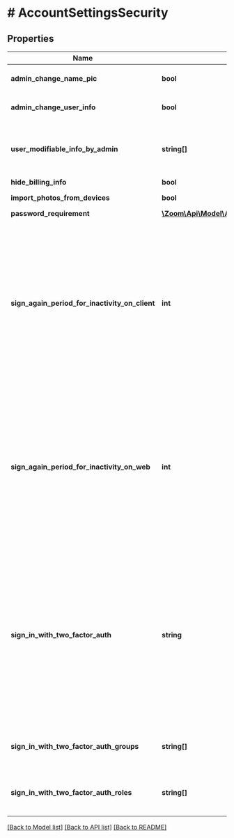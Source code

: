 # # AccountSettingsSecurity

## Properties

Name | Type | Description | Notes
------------ | ------------- | ------------- | -------------
**admin_change_name_pic** | **bool** | Whether to only allow account administrators to change a user&#39;s picture. | [optional]
**admin_change_user_info** | **bool** | Whether to only allow account administrators to change a user&#39;s information. | [optional]
**user_modifiable_info_by_admin** | **string[]** | If the &#x60;admin_change_user_info&#x60; value is &#x60;true&#x60;, the list of the types of user information that only the account administrators can modify:  * &#x60;name&#x60;  * &#x60;profile_picture&#x60;  * &#x60;sign_in_email&#x60;  * &#x60;host_key&#x60; | [optional]
**hide_billing_info** | **bool** | Hide billing information. | [optional]
**import_photos_from_devices** | **bool** | Allow users to import photos from a photo library on a  device. | [optional]
**password_requirement** | [**\Zoom\Api\Model\AccountSettingsSecurityPasswordRequirement**](AccountSettingsSecurityPasswordRequirement.md) |  | [optional]
**sign_again_period_for_inactivity_on_client** | **int** | Settings for User Sign In interval requirements after a period of inactivity. If enabled, this setting forces automatic logout of users in Zoom Client app after a set amount of time. &lt;br&gt;  If this setting is disabled, the value of this field will be &#x60;0&#x60;. If the setting is enabled, the value of this field will indicate the **period of inactivity** in minutes after which, an inactive user will be automatically logged out of the Zoom Client. The value for the period of inactivity can be one of the following:&lt;br&gt;  &#x60;5&#x60;: 5 minutes&lt;br&gt; &#x60;10&#x60;: 10 minutes&lt;br&gt; &#x60;15&#x60;: 15 minutes&lt;br&gt; &#x60;30&#x60;: 30 minutes&lt;br&gt; &#x60;45&#x60;: 45 minutes&lt;br&gt; &#x60;60&#x60;: 60 minutes&lt;br&gt; &#x60;90&#x60;: 90 minutes&lt;br&gt; &#x60;120&#x60;: 120 minutes | [optional]
**sign_again_period_for_inactivity_on_web** | **int** | Settings for User Sign In interval requirements after a period of inactivity. If enabled, this setting forces automatic logout of users in Zoom Web Portal after a set amount of time. &lt;br&gt;  If this setting is disabled, the value of this field will be &#x60;0&#x60;. If the setting is enabled, the value of this field will indicate the **period of inactivity** in minutes after which, an inactive user will be automatically logged out of the Zoom Web Portal. The value for the period of inactivity can be one of the following:&lt;br&gt;  &#x60;5&#x60;: 5 minutes&lt;br&gt; &#x60;10&#x60;: 10 minutes&lt;br&gt; &#x60;15&#x60;: 15 minutes&lt;br&gt; &#x60;30&#x60;: 30 minutes&lt;br&gt; &#x60;60&#x60;: 60 minutes&lt;br&gt; &#x60;120&#x60;: 120 minutes | [optional]
**sign_in_with_two_factor_auth** | **string** | Settings for 2FA( [two factor authentication](https://support.zoom.us/hc/en-us/articles/360038247071) ). The value can be one of the following: &#x60;all&#x60;: Two factor authentication will be enabled for all users in the account.&lt;br&gt; &#x60;none&#x60;: Two factor authentication is disabled.&lt;br&gt; &#x60;group&#x60;: Two factor authentication will be enabled for users belonging to specific groups. If 2FA is enabled for certain groups, the group IDs of the group(s) will be provided in the &#x60;sign_in_with_two_factor_auth_groups&#x60; field.&lt;br&gt; &#x60;role&#x60;: Two factor authentication will be enabled only for users assigned with specific roles in the account. If 2FA is enabled for specific roles, the role IDs will be provided in the &#x60;sign_in_with_two_factor_auth_roles&#x60; field. | [optional]
**sign_in_with_two_factor_auth_groups** | **string[]** | This field contains group IDs of groups that have 2FA enabled. This field is only returned if the value of &#x60;sign_in_with_two_factor_auth&#x60; is &#x60;group&#x60; | [optional]
**sign_in_with_two_factor_auth_roles** | **string[]** | This field contains role IDs of roles that have 2FA enabled. This field is only returned if the value of &#x60;sign_in_with_two_factor_auth&#x60; is &#x60;role&#x60;. | [optional]

[[Back to Model list]](../../README.md#models) [[Back to API list]](../../README.md#endpoints) [[Back to README]](../../README.md)
